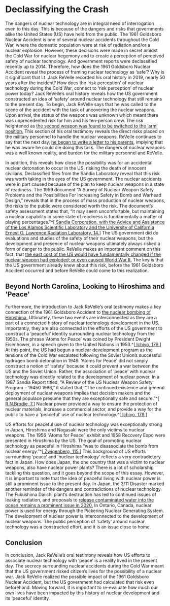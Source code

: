 # Declassifying the Crash

The dangers of nuclear technology are in integral need of interrogation even to this day. This is because of the dangers and risks that governments alike the United States (US) have held from the public. The 1961 Goldsboro Nuclear Accident is one of several nuclear accidents throughout the Cold War, where the domestic population were at risk of radiation and/or a nuclear explosion. However, these decisions were made in secret amidst the Cold War for nuclear hegemony and to create a perception of perceived safety of nuclear technology. And government reports were declassified recently up to 2014. Therefore, how does the 1961 Goldsboro Nuclear Accident reveal the process of framing nuclear technology as ‘safe’? Why is it significant that Lt. Jack ReVelle recorded his oral history in 2019, nearly 50 years after the incident? How does the ‘risk perception’ of nuclear technology during the Cold War, connect to ‘risk perception’ of nuclear power today? Jack ReVelle’s oral history reveals how the US government constructed an idea of ‘safety’ around nuclear technology that still remains to the present day. 
To begin, Jack ReVelle says that he was called to the scene of the accident with the task of uncovering the nuclear weapons. Upon arrival, the status of the weapons was unknown which meant there was unprecedented risk for him and his ten-person crew. The risk heightened as <a href="javascript:seek(116)">the second weapon was found to be switched to the ‘arm’ position.</a> This section of his oral testimony reveals the direct risks placed on the military personnel to handle the nuclear weapons. ReVelle continues to say that the next day, <a href="javascript:seek(141)">he began to write a letter to his parents</a>, implying that he was aware he could die doing this task. The dangers of nuclear weapons was a well known reality, and burden for the military personnel and ReVelle.

In addition, this reveals how close the possibility was for an accidental nuclear detonation to occur in the US, risking the death of innocent civilians. Declassified files from the Sandia Laboratory reveal that this risk was worth taking in the eyes of the US government. The nuclear accidents were in part caused because of the plan to keep nuclear weapons in a state of readiness. The 1959 document “A Survey of Nuclear Weapon Safety Problems and the Possibilities For Increasing Safety in Bomb and Warhead Design,” reveals that in the process of mass production of nuclear weapons, the risks to the public were considered worth the risk. The document’s safety assessment states that, “It may seem uncomfortable, but maintaining a nuclear capability in some state of readiness is fundamentally a matter of playing percentages."^[[ Sandia Corporation, with the Advice and Assistance of the Los Alamos Scientific Laboratory and the University of California Ernest O. Lawrence Radiation Laboratory, 14.](https://nsarchive2.gwu.edu/nukevault/ebb475/docs/doc%203%20sandia%201959.pdf)] The US government did do evaluations and studies of the safety of their nuclear weapons, but the development and presence of nuclear weapons ultimately always risked a form of danger to the public. ReVelle makes an important comment on this fact, that <a href="javascript:seek(159)">the east cost of the US would have fundamentally changed if the nuclear weapon had exploded; or even caused World War II.</a> The key is that the US government already knew about this risk, before the 1961 Goldsboro Accident occurred and before ReVelle could come to this realization. 

## Beyond North Carolina, Looking to Hiroshima and 'Peace' 

Furthermore, the introduction to Jack ReVelle’s oral testimony makes a key connection of the 1961 Goldsboro Accident to <a href="javascript:seek(17)">the nuclear bombing of Hiroshima.</a> Ultimately, these two events are interconnected as they are a part of a connected history of nuclear technology development in the US. Importantly, they are also connected in the efforts of the US government to construct a ‘peaceful’ identity surrounding nuclear technology from the 1950s. The phrase ‘Atoms for Peace’ was coined by President Dwight Eisenhower, in a speech given to the United Nations in 1953.^[[ Ichiyo, 179.](https://resolver-scholarsportal-info.myaccess.library.utoronto.ca/resolve/14649373/v14i0002/171_tboanaonbapp.xml)] At this point, the US had begun a nuclear development program as the tensions of the Cold War escalated following the Soviet Union’s successful hydrogen bomb detonation in 1949. ‘Atoms for Peace’ did not simply construct a notion of ‘safety’ because it could prevent a war between the US and the Soviet Union. Rather, the association of ‘peace’ with nuclear technology was directly related to the development of nuclear power. In a 1987 Sandia Report titled, “A Review of the US Nuclear Weapon Safety Program – 19450 1986,” it stated that, “The continued existence and general deployment of nuclear weapons implies that decision makers and the general populace presume that they are exceptionally safe and secure.”^[[ R.N.Brodie, 7.](https://nsarchive2.gwu.edu/nukevault/ebb475/docs/doc%206%20sandia%201986%20(1).pdf)]  Nuclear power provided a way to ensure the protection of nuclear materials, increase a commercial sector, and provide a way for the public to have a ‘peaceful’ use of nuclear technology.^[[ Ichiyo, 179.](https://resolver-scholarsportal-info.myaccess.library.utoronto.ca/resolve/14649373/v14i0002/171_tboanaonbapp.xml)]

US efforts for peaceful use of nuclear technology was exceptionally strong in Japan, Hiroshima and Nagasaki were the only victims to nuclear weapons. The 1956 “Atoms for Peace” exhibit and 1958 Recovery Expo were presented in Hiroshima by the US. The goal of promoting nuclear technology as peaceful in Hiroshima “was to disassociate the bomb from nuclear energy.”^[[ Zwigenberg, 115.](https://search.library.utoronto.ca/details?9947299)] This background of US efforts surrounding ‘peace’ and ‘nuclear technology’ reflects a very contradictory fact in Japan. How does Japan, the one country that was a victim to nuclear weapons, also have nuclear power plants? There is a lot of scholarship tackling this question, and it goes beyond the scope of this essay. However, it is important to note that the idea of peaceful living with nuclear power is still a prominent issue to the present day. In Japan, the 3/11 Disaster marked another reminder of the dangers and contradictions of nuclear technology. The Fukushima Daiichi plant’s destruction has led to continued issues of leaking radiation, and proposals to <a href=https://www.theguardian.com/world/2020/oct/23/fukushima-reactor-water-could-damage-human-dna-if-released-says-greenpeace> release contaminated water into the ocean remains a prominent issue in 2020.</a> In Ontario, Canada, nuclear power is used for energy through the Pickering Nuclear Generating System. The development of nuclear power is interconnected to the development of nuclear weapons. The public perception of ‘safety’ around nuclear technology was a constructed effort, and it is an issue close to home. 

## Conclusion 

In conclusion, Jack ReVelle’s oral testimony reveals how US efforts to associate nuclear technology with ‘peace’ is a reality lived in the present day. The secrecy surrounding nuclear accidents during the Cold War meant that the US government risked citizen’s lives for the possibility of a nuclear war. Jack ReVelle realized the possible impact of the 1961 Goldsboro Nuclear Accident, but the US government had calculated that risk even beforehand. Moving forward, it is important to re-evaluate how much our own lives have been impacted by this history of nuclear development and its ‘peaceful’ identity. 

